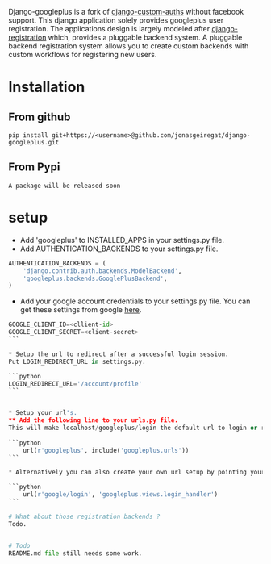 Django-googleplus is a fork of [django-custom-auths](https://github.com/subhranath/django-custom-auths)
without facebook support.
This django application solely provides googleplus user registration.
The applications design is largely modeled after [django-registration](https://bitbucket.org/ubernostrum/django-registration) which,
provides a pluggable backend system. A pluggable backend registration system allows
you to create custom backends with custom workflows for registering new users.


# Installation
From github
-----------
    pip install git+https://<username>@github.com/jonasgeiregat/django-googleplus.git
From Pypi
-----------
    A package will be released soon


# setup
* Add 'googleplus' to INSTALLED_APPS in your settings.py file.
* Add AUTHENTICATION_BACKENDS to your settings.py file.


```python
AUTHENTICATION_BACKENDS = (
    'django.contrib.auth.backends.ModelBackend',
    'googleplus.backends.GooglePlusBackend',
)
```

* Add your google account credentials to your settings.py file.
You can get these settings from google [here](https://code.google.com/apis/console/).

````python
GOOGLE_CLIENT_ID=<cllient-id> 
GOOGLE_CLIENT_SECRET=<client-secret>
```

* Setup the url to redirect after a successful login session.
Put LOGIN_REDIRECT_URL in settings.py.

```python
LOGIN_REDIRECT_URL='/account/profile'
```


* Setup your url's. 
** Add the following line to your urls.py file.
This will make localhost/googleplus/login the default url to login or register through googleplus services.
    
```python
    url(r'googleplus', include('googleplus.urls'))
```

* Alternatively you can also create your own url setup by pointing your url to the googleplus.views.login_handler method.

```python
    url(r'google/login', 'googleplus.views.login_handler')
```

# What about those registration backends ?
Todo.


# Todo 
README.md file still needs some work.

